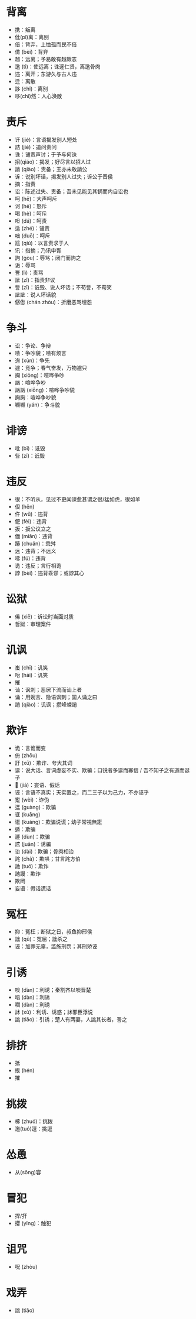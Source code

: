 # 背离
* 携：叛离
* 仳(pǐ)离：离别
* 倍：背弃，上恤孤而民不倍
* 偝 (bèi)：背弃
* 越：远离；予曷敢有越厥志
* 逖 (tì)：使远离；诛逐仁贤，离逖骨肉
* 违：离开；东游久与古人违
* 迁：离散
* 誃 (chǐ)：离别
* 哆(chǐ)然：人心涣散
# 责斥
* 讦 (jié)：言语揭发别人短处
* 詰 (jié)：追问责问
* 诛：谴责声讨；于予与何诛
* 招(qiáo)：揭发；好尽言以招人过
* 誚 (qiào)：责备；王亦未敢誚公
* 诉：说别坏话，揭发别人过失；诉公于晋侯
* 摘：指责
* 讼：陈述过失、责备；吾未见能见其锅而内自讼也
* 呵 (hē)：大声呵斥
* 诃 (hē)：怒斥
* 喝 (hè)：呵斥
* 呾 (dá)：呵责
* 适 (zhé)：谴责
* 咄 (duō)：呵斥
* 訄 (qiú)：以言责求于人
* 讯：指摘；乃讯申胥
* 訽 (gòu)：辱骂；闭门而訽之
* 诟：辱骂
* 詈 (lì)：责骂
* 訿 (zǐ)：指责非议
* 訾 (zǐ)：诋毁、说人坏话；不苟訾，不苟笑
* 訿訿：说人坏话貌
* 僝僽 (chán zhòu)：折磨恶骂埋怨
# 争斗
* 讼：争论、争辩
* 啧：争吵貌；啧有烦言
* 迿 (xùn)：争先
* 遽：竞争；春气奋发，万物遽只
* 詾 (xiōng)：喧哗争吵
* 訩：喧哗争吵
* 訩訩 (xiōng)：喧哗争吵貌
* 詾詾：喧哗争吵貌
* 㘖㘖 (yán)：争斗貌
# 诽谤
* 吡 (bǐ)：诋毁
* 呰 (zǐ)：诋毁
# 违反
* 很：不听从，见过不更闻谏愈甚谓之很/猛如虎，很如羊
* 佷 (hěn)
* 仵 (wǔ)：违背
* 俷 (fèi)：违背
* 扳：扳公议立之
* 偭 (miǎn)：违背
* 踳 (chuǎn)：乖舛
* 远：违背；不远义
* 咈 (fú)：违背
* 诡：违反；言行相诡
* 誖 (bèi)：违背乖谬；或誖其心
# 讼狱
* 俙 (xiē)：诉讼时当面对质
* 哲狱：审理案件
# 讥讽
* 蚩 (chī)：讥笑
* 咍 (hāi)：讥笑
* 摧
* 讪：讽刺；恶居下流而讪上者
* 诵：用婉言、隐语讽刺；国人诵之曰
* 誚 (qiào)：讥讽；攒峰竦誚
# 欺诈
* 诡：言诡而变
* 侜 (zhōu)
* 訏 (xū)：欺诈、夸大其词
* 诞：说大话、言词虚妄不实、欺骗；口锐者多诞而寡信 / 吾不知子之有道而诞子
* 𧧵 (jiá)：妄语、假话
* 诬：言语不真实；天实置之，而二三子以为己力，不亦诬乎
* 躗 (wèi)：诈伪
* 迋 (guàng)：欺骗
* 诓 (kuāng)
* 诳 (kuáng)：欺骗说谎；幼子常視無誑
* 遁：欺骗
* 遯 (dùn)：欺骗
* 詃 (juǎn)：诱骗
* 诒 (dài)：欺骗；骨肉相诒
* 詫 (chà)：欺哄；甘言詫方伯
* 訑 (tuó)：欺诈
* 訑謾：欺诈
* 欺罔
* 妄语：假话谎话
# 冤枉
* 抑：冤枉；断狱之日，叔鱼抑邢侯
* 詘 (qū)：冤屈；詘杀之
* 诬：加罪无辜，滥施刑罚；其刑矫诬
# 引诱
* 啖 (dàn)：利诱；秦割齐以啖晋楚
* 啗 (dàn)：利诱
* 嚪 (dàn)：利诱
* 訹 (xù)：利诱、诱惑；訹邪臣浮说
* 誂 (tiǎo)：引诱；楚人有两妻，人誂其长者，詈之
# 排挤
* 抵
* 拫 (hén)
* 摧
# 挑拨
* 椓 (zhuó)：挑拨
* 迤(tuó)逗：挑逗
# 怂恿
* 从(sǒng)容
# 冒犯
* 捍/扞
* 攖 (yīng)：触犯
# 诅咒
* 呪 (zhòu)
# 戏弄
* 誂 (tiǎo)

